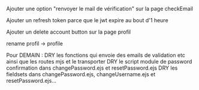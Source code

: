 Ajouter une option "renvoyer le mail de vérification" sur la page checkEmail

Ajouter un refresh token parce que le jwt expire au bout d'1 heure

Ajouter un delete account button sur la page profil

rename profil -> profile

Pour DEMAIN :
DRY les fonctions qui envoie des emails de validation etc ainsi que les routes mjs et le transporter
DRY le script module de password confirmation dans changePassword.ejs et resetPassword.ejs
DRY les fieldsets dans changePassword.ejs, changeUsername.ejs et resetPassword.ejs...
